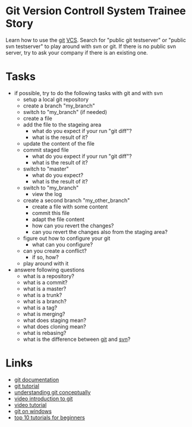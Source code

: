 # Git Version Controll System Trainee Story

Learn how to use the [git](https://en.wikipedia.org/wiki/Git_(software)) [VCS](https://en.wikipedia.org/wiki/Revision_control).
Search for "public git testserver" or "public svn testserver" to play around with svn or git. If there is no public svn server, try to ask your company if there is an existing one.

# Tasks

* if possible, try to do the following tasks with git and with svn
    * setup a local git repository
    * create a branch "my_branch"
    * switch to "my_branch" (if needed)
    * create a file
    * add the file to the stageing area
        * what do you expect if your run "git diff"?
        * what is the result of it?
    * update the content of the file
    * commit staged file
        * what do you expect if your run "git diff"?
        * what is the result of it?
    * switch to "master"
        * what do you expect?
        * what is the result of it?
    * switch to "my_branch"
        * view the log
    * create a second branch "my_other_branch"
        * create a file with some content
        * commit this file
        * adapt the file content
        * how can you revert the changes?
        * can you revert the changes also from the staging area?
    * figure out how to configure your git
        * what can you configure?
    * can you create a conflict?
        * if so, how?
    * play around with it
* answere following questions
    * what is a repository?
    * what is a commit?
    * what is a master?
    * what is a trunk?
    * what is a branch?
    * what is a tag?
    * what is merging?
    * what does staging mean?
    * what does cloning mean?
    * what is rebasing?
    * what is the difference between [git](https://en.wikipedia.org/wiki/Git_(software)) and [svn](https://en.wikipedia.org/wiki/Apache_Subversion)?

# Links

* [git documentation](http://git-scm.com/documentation)
* [git tutorial](http://www.vogella.com/tutorials/Git/article.html)
* [understanding git conceptually](http://www.sbf5.com/~cduan/technical/git/)
* [video introduction to git](http://youtu.be/ZDR433b0HJY)
* [video tutorial](https://en.wikipedia.org/wiki/Git_(software))
* [git on windows](http://gitbyexample.org/)
* [top 10 tutorials for beginners](http://sixrevisions.com/resources/git-tutorials-beginners/)

